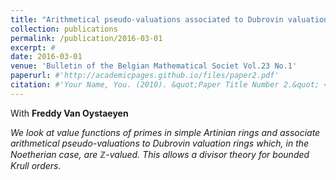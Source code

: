 ```yaml
---
title: "Arithmetical pseudo-valuations associated to Dubrovin valuation rings and prime divisors of bounded Krull orders"
collection: publications
permalink: /publication/2016-03-01
excerpt: #
date: 2016-03-01
venue: 'Bulletin of the Belgian Mathematical Societ Vol.23 No.1'
paperurl: #'http://academicpages.github.io/files/paper2.pdf'
citation: #'Your Name, You. (2010). &quot;Paper Title Number 2.&quot; <i>Journal 1</i>. 1(2).'
---
```

With **Freddy Van Oystaeyen**

*We look at value functions of primes in simple Artinian rings and associate arithmetical pseudo-valuations to Dubrovin valuation rings which, in the Noetherian case, are $\mathbb{Z}$-valued. This allows a divisor theory for bounded Krull orders.*
